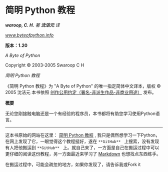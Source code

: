 简明 Python 教程
===
***waroop, C. H.*** *著*  ***沈洁元***  *译*

*www.byteofpython.info*


**版本：1.20**

*A Byte of Python*

 Copyright © 2003-2005 Swaroop C H
 
*简明 Python 教程*

《简明 Python 教程》为 "A Byte of Python" 的唯一指定简体中文译本，版权 © 2005 沈洁元
本书依照 [创作公用约定（署名-非派生作品-非商业用途）][ref_BY_ND_NC] 发布。

**概要**

无论您刚接触电脑还是一个有经验的程序员，本书都将有助您学习使用Python语言。


---
这本书原始的网站在这里： [简明 Python 教程][ref_A_byte_of_Python] , 我只是偶然想学习一下Python，在网上发现了它，一眼觉得这个教程挺好，遂在 `**GitHub** ` 上搜索，没有发现有人把他搬运到 `**GitHub** ` 上。就自己来了，一方面是自己在搬运过程中可以更仔细的阅读这份教程，另一方面最近来学习了 [Markdown][ref_markdown] 也想找点东西练手。

在搬运过程中，可能会疏忽的地方，如果你发现了，请告诉我或Fork it


[ref_markdown]: http://daringfireball.net/projects/markdown/
[ref_A_byte_of_Python]: http://woodpecker.org.cn/abyteofpython_cn/chinese/
[ref_BY_ND_NC]: http://www.creativecommons.org/licenses/by-nd-nc/1.0/deed.zh